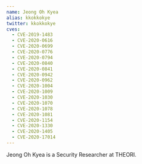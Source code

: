 ```yaml
---
name: Jeong Oh Kyea
alias: kkokkokye
twitter: kkokkokye
cves:
  - CVE-2019-1483
  - CVE-2020-0616
  - CVE-2020-0699
  - CVE-2020-0776
  - CVE-2020-0794
  - CVE-2020-0840
  - CVE-2020-0841
  - CVE-2020-0942
  - CVE-2020-0962
  - CVE-2020-1004
  - CVE-2020-1009
  - CVE-2020-1030
  - CVE-2020-1070
  - CVE-2020-1078
  - CVE-2020-1081
  - CVE-2020-1154
  - CVE-2020-1330
  - CVE-2020-1405
  - CVE-2020-17014
---
```

Jeong Oh Kyea is a Security Researcher at THEORI.
